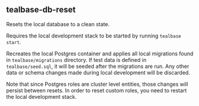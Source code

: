 ## tealbase-db-reset

Resets the local database to a clean state.

Requires the local development stack to be started by running `tealbase start`.

Recreates the local Postgres container and applies all local migrations found in `tealbase/migrations` directory. If test data is defined in `tealbase/seed.sql`, it will be seeded after the migrations are run. Any other data or schema changes made during local development will be discarded.

Note that since Postgres roles are cluster level entities, those changes will persist between resets. In order to reset custom roles, you need to restart the local development stack.
